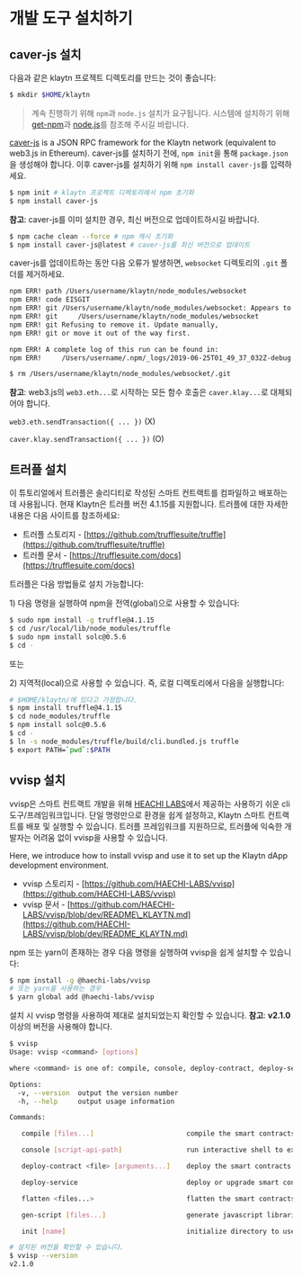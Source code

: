 # 개발 도구 설치하기 <a id="install-development-tools"></a>

## caver-js 설치 <a id="installing-caver-js"></a>

다음과 같은 klaytn 프로젝트 디렉토리를 만드는 것이 좋습니다:

```bash
$ mkdir $HOME/klaytn
```

> 계속 진행하기 위해 `npm`과 `node.js` 설치가 요구됩니다. 시스템에 설치하기 위해 [get-npm](https://www.npmjs.com/get-npm)과 [node.js](https://nodejs.org/en/)를 참조해 주시길 바랍니다.

​[caver-js](../../dapp/sdk/caver-js/README.md) is a JSON RPC framework for the Klaytn network \(equivalent to web3.js in Ethereum\). caver-js를 설치하기 전에, `npm init`을 통해 `package.json`을 생성해야 합니다. 이후 caver-js를 설치하기 위해 `npm install caver-js`를 입력하세요.

```bash
$ npm init # klaytn 프로젝트 디렉토리에서 npm 초기화
$ npm install caver-js
```

**참고**: caver-js를 이미 설치한 경우, 최신 버전으로 업데이트하시길 바랍니다.

```bash
$ npm cache clean --force # npm 캐시 초기화
$ npm install caver-js@latest # caver-js를 최신 버전으로 업데이트
```

caver-js를 업데이트하는 동안 다음 오류가 발생하면, `websocket` 디렉토리의 `.git` 폴더를 제거하세요.

```bash
npm ERR! path /Users/username/klaytn/node_modules/websocket
npm ERR! code EISGIT
npm ERR! git /Users/username/klaytn/node_modules/websocket: Appears to be a git repo or submodule.
npm ERR! git     /Users/username/klaytn/node_modules/websocket
npm ERR! git Refusing to remove it. Update manually,
npm ERR! git or move it out of the way first.

npm ERR! A complete log of this run can be found in:
npm ERR!     /Users/username/.npm/_logs/2019-06-25T01_49_37_032Z-debug.log​

$ rm /Users/username/klaytn/node_modules/websocket/.git
```

**참고**: web3.js의 `web3.eth...`로 시작하는 모든 함수 호출은 `caver.klay...`로 대체되어야 합니다.

`web3.eth.sendTransaction({ ... })` \(X\)

`caver.klay.sendTransaction({ ... })` \(O\)

## 트러플 설치 <a id="installing-truffle"></a>

이 튜토리얼에서 트러플은 솔리디티로 작성된 스마트 컨트랙트를 컴파일하고 배포하는 데 사용됩니다. 현재 Klaytn은 트러플 버전 4.1.15를 지원합니다. 트러플에 대한 자세한 내용은 다음 사이트를 참조하세요:

* 트러플 스토리지 - [https://github.com/trufflesuite/truffle](https://github.com/trufflesuite/truffle)​
* 트러플 문서 - [https://trufflesuite.com/docs](https://trufflesuite.com/docs)

트러플은 다음 방법들로 설치 가능합니다:

1\) 다음 명령을 실행하여 npm을 전역(global)으로 사용할 수 있습니다:

```bash
$ sudo npm install -g truffle@4.1.15
$ cd /usr/local/lib/node_modules/truffle
$ sudo npm install solc@0.5.6
$ cd -
```

또는

2\) 지역적(local)으로 사용할 수 있습니다. 즉, 로컬 디렉토리에서 다음을 실행합니다:

```bash
# $HOME/klaytn/에 있다고 가정합니다.
$ npm install truffle@4.1.15
$ cd node_modules/truffle
$ npm install solc@0.5.6
$ cd -
$ ln -s node_modules/truffle/build/cli.bundled.js truffle
$ export PATH=`pwd`:$PATH
```

## vvisp 설치 <a id="installing-vvisp"></a>

vvisp은 스마트 컨트랙트 개발을 위해 [HEACHI LABS](https://henesis.io/)에서 제공하는 사용하기 쉬운 cli 도구/프레임워크입니다. 단일 명령만으로 환경을 쉽게 설정하고, Klaytn 스마트 컨트랙트를 배포 및 실행할 수 있습니다. 트러플 프레임워크를 지원하므로, 트러플에 익숙한 개발자는 어려움 없이 vvisp을 사용할 수 있습니다.

Here, we introduce how to install vvisp and use it to set up the Klaytn dApp development environment.

* vvisp 스토리지 - [https://github.com/HAECHI-LABS/vvisp](https://github.com/HAECHI-LABS/vvisp)
* vvisp 문서 - [https://github.com/HAECHI-LABS/vvisp/blob/dev/README\_KLAYTN.md](https://github.com/HAECHI-LABS/vvisp/blob/dev/README_KLAYTN.md)

npm 또는 yarn이 존재하는 경우 다음 명령을 실행하여 vvisp을 쉽게 설치할 수 있습니다:

```bash
$ npm install -g @haechi-labs/vvisp
# 또는 yarn을 사용하는 경우
$ yarn global add @haechi-labs/vvisp
```

설치 시 vvisp 명령을 사용하여 제대로 설치되었는지 확인할 수 있습니다. **참고**: **v2.1.0** 이상의 버전을 사용해야 합니다.

```bash
$ vvisp
Usage: vvisp <command> [options]

where <command> is one of: compile, console, deploy-contract, deploy-service, flatten, gen-script, init

Options:
  -v, --version  output the version number
  -h, --help     output usage information

Commands:

   compile [files...]                       compile the smart contracts

   console [script-api-path]                run interactive shell to execute contract scripts

   deploy-contract <file> [arguments...]    deploy the smart contracts

   deploy-service                           deploy or upgrade smart contract service using the deployment configure file

   flatten <files...>                       flatten the smart contracts

   gen-script [files...]                    generate javascript libraries communicating the smart contracts

   init [name]                              initialize directory to use vvisp

# 설치된 버전을 확인할 수 있습니다.
$ vvisp --version
v2.1.0
```




